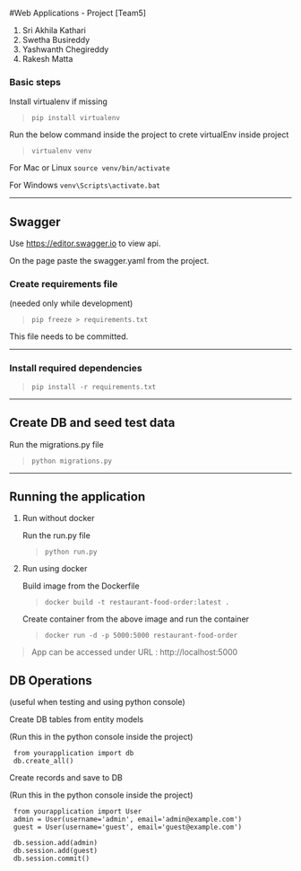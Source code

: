 #Web Applications - Project [Team5]

1) Sri Akhila Kathari
2) Swetha Busireddy
3) Yashwanth Chegireddy
4) Rakesh Matta

### Basic steps
Install virtualenv if missing

> ```pip install virtualenv``` 

Run the below command inside the project to crete virtualEnv inside project

> ```virtualenv venv```

For Mac or Linux
```source venv/bin/activate```

For Windows
```venv\Scripts\activate.bat```

----

## Swagger 

Use https://editor.swagger.io to view api.

On the page paste the swagger.yaml from the project.


### Create requirements file 

(needed only while development)

> ```pip freeze > requirements.txt```

This file needs to be committed.

----

### Install required dependencies

> ```pip install -r requirements.txt```

----

## Create DB and seed test data

Run the migrations.py file 
> ```python migrations.py```

----

## Running the application

1. Run without docker

    Run the run.py file
    > ```python run.py```
    
2. Run using docker

    Build image from the Dockerfile
    > ```docker build -t restaurant-food-order:latest . ```
    
    Create container from the above image and run the container
    > ```docker run -d -p 5000:5000 restaurant-food-order```
    
> App can be accessed under URL : http://localhost:5000


## DB Operations

(useful when testing and using python console)

Create DB tables from entity models

(Run this in the python console inside the project)
```
 from yourapplication import db
 db.create_all()
```

Create records and save to DB

(Run this in the python console inside the project)
```
 from yourapplication import User
 admin = User(username='admin', email='admin@example.com')
 guest = User(username='guest', email='guest@example.com')

 db.session.add(admin)
 db.session.add(guest)
 db.session.commit()
```